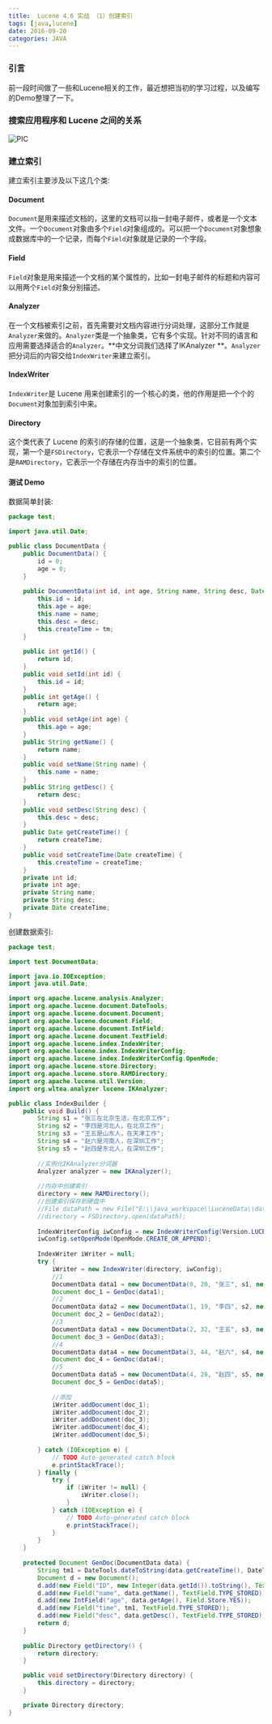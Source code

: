 ```yaml
---
title:  Lucene 4.6 实战 （1）创建索引
tags: [java,lucene]
date: 2016-09-20
categories: JAVA
---
```


### 引言
前一段时间做了一些和Lucene相关的工作，最近想把当初的学习过程，以及编写的Demo整理了一下。

### 搜索应用程序和 Lucene 之间的关系
![PIC](https://www.ibm.com/developerworks/cn/java/j-lo-lucene1/fig001.jpg)

### 建立索引
建立索引主要涉及以下这几个类:
#### Document
`Document`是用来描述文档的，这里的文档可以指一封电子邮件，或者是一个文本文件。一个`Document`对象由多个`Field`对象组成的。可以把一个`Document`对象想象成数据库中的一个记录，而每个`Field`对象就是记录的一个字段。
#### Field
`Field`对象是用来描述一个文档的某个属性的，比如一封电子邮件的标题和内容可以用两个`Field`对象分别描述。
#### Analyzer
在一个文档被索引之前，首先需要对文档内容进行分词处理，这部分工作就是`Analyzer`来做的。`Analyzer`类是一个抽象类，它有多个实现。针对不同的语言和应用需要选择适合的`Analyzer`。**中文分词我们选择了IKAnalyzer **。`Analyzer`把分词后的内容交给`IndexWriter`来建立索引。
#### IndexWriter
`IndexWriter`是 Lucene 用来创建索引的一个核心的类，他的作用是把一个个的 `Document`对象加到索引中来。
#### Directory
这个类代表了 Lucene 的索引的存储的位置，这是一个抽象类，它目前有两个实现，第一个是`FSDirectory`，它表示一个存储在文件系统中的索引的位置。第二个是`RAMDirectory`，它表示一个存储在内存当中的索引的位置。

#### 测试 Demo
数据简单封装:
```java
package test;

import java.util.Date;

public class DocumentData {
	public DocumentData() {
		id = 0;
		age = 0;
	}
	
	public DocumentData(int id, int age, String name, String desc, Date tm) {
		this.id = id;
		this.age = age;
		this.name = name;
		this.desc = desc;
		this.createTime = tm;
	}
	
	public int getId() {
		return id;
	}
	public void setId(int id) {
		this.id = id;
	}
	public int getAge() {
		return age;
	}
	public void setAge(int age) {
		this.age = age;
	}
	public String getName() {
		return name;
	}
	public void setName(String name) {
		this.name = name;
	}
	public String getDesc() {
		return desc;
	}
	public void setDesc(String desc) {
		this.desc = desc;
	}
	public Date getCreateTime() {
		return createTime;
	}
	public void setCreateTime(Date createTime) {
		this.createTime = createTime;
	}
	private int id;
	private int age;
	private String name;
	private String desc;
	private Date createTime;
}

```

创建数据索引:
```java
package test;

import test.DocumentData;

import java.io.IOException;
import java.util.Date;

import org.apache.lucene.analysis.Analyzer;
import org.apache.lucene.document.DateTools;
import org.apache.lucene.document.Document;
import org.apache.lucene.document.Field;
import org.apache.lucene.document.IntField;
import org.apache.lucene.document.TextField;
import org.apache.lucene.index.IndexWriter;
import org.apache.lucene.index.IndexWriterConfig;
import org.apache.lucene.index.IndexWriterConfig.OpenMode;
import org.apache.lucene.store.Directory;
import org.apache.lucene.store.RAMDirectory;
import org.apache.lucene.util.Version;
import org.wltea.analyzer.lucene.IKAnalyzer;

public class IndexBuilder {
	public void Build() {
		String s1 = "张三在北京生活，在北京工作";
		String s2 = "李四是河北人，在北京工作";
		String s3 = "王五是山东人，在天津工作";
		String s4 = "赵六是河南人，在深圳工作";
		String s5 = "赵四是东北人，在深圳工作";
		
		//实例化IKAnalyzer分词器
		Analyzer analyzer = new IKAnalyzer();
		
		//内存中创建索引
		directory = new RAMDirectory();
		//创建索引保存到硬盘中
		//File dataPath = new File("E:\\java_workspace\\LuceneData\\data");
		//directory = FSDirectory.open(dataPath);
		
		IndexWriterConfig iwConfig = new IndexWriterConfig(Version.LUCENE_40, analyzer);
		iwConfig.setOpenMode(OpenMode.CREATE_OR_APPEND);
		
		IndexWriter iWriter = null;
		try {
			iWriter = new IndexWriter(directory, iwConfig);		
			//1
			DocumentData data1 = new DocumentData(0, 20, "张三", s1, new Date());
			Document doc_1 = GenDoc(data1);
			//2
			DocumentData data2 = new DocumentData(1, 19, "李四", s2, new Date());
			Document doc_2 = GenDoc(data2);
			//3
			DocumentData data3 = new DocumentData(2, 32, "王五", s3, new Date());
			Document doc_3 = GenDoc(data3);
			//4
			DocumentData data4 = new DocumentData(3, 44, "赵六", s4, new Date());
			Document doc_4 = GenDoc(data4);
			//5
			DocumentData data5 = new DocumentData(4, 28, "赵四", s5, new Date());
			Document doc_5 = GenDoc(data5);
			
			//添加
			iWriter.addDocument(doc_1);
			iWriter.addDocument(doc_2);
			iWriter.addDocument(doc_3);
			iWriter.addDocument(doc_4);
			iWriter.addDocument(doc_5);
			
		} catch (IOException e) {
			// TODO Auto-generated catch block
			e.printStackTrace();
		} finally {
			try {
				if (iWriter != null) {
					iWriter.close();	
				}				
			} catch (IOException e) {
				// TODO Auto-generated catch block
				e.printStackTrace();
			}
		}
	}
	
	protected Document GenDoc(DocumentData data) {		
		String tm1 = DateTools.dateToString(data.getCreateTime(), DateTools.Resolution.MILLISECOND);	
		Document d = new Document();
		d.add(new Field("ID", new Integer(data.getId()).toString(), TextField.TYPE_STORED));
		d.add(new Field("name", data.getName(), TextField.TYPE_STORED));			
		d.add(new IntField("age", data.getAge(), Field.Store.YES));		
		d.add(new Field("time", tm1, TextField.TYPE_STORED));
		d.add(new Field("desc", data.getDesc(), TextField.TYPE_STORED));
		return d;
	}
	
	public Directory getDirectory() {
		return directory;
	}

	public void setDirectory(Directory directory) {
		this.directory = directory;
	}

	private Directory directory;
}
```

